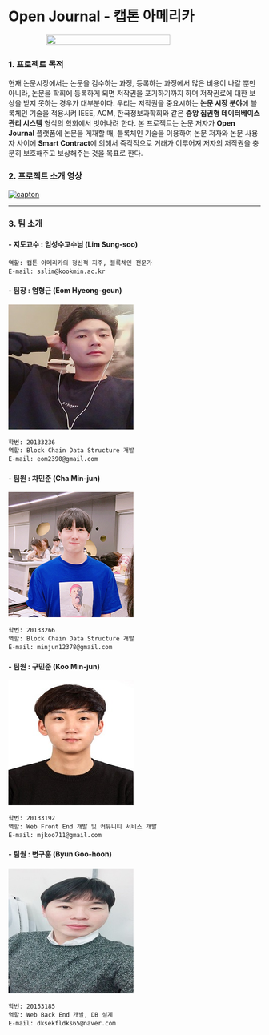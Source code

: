 # Open Journal - 캡톤 아메리카

 <img style="display:block; margin:auto;" src="" width="70%" height="70%">

### 1. 프로젝트 목적 

  현재 논문시장에서는 논문을 검수하는 과정, 등록하는 과정에서 많은 비용이 나갈 뿐만 아니라, 논문을 학회에 등록하게 되면 저작권을 포기하기까지 하며 저작권료에 대한 보상을 받지 못하는 경우가 대부분이다. 우리는 저작권을 중요시하는 **논문 시장 분야**에 블록체인 기술을 적용시켜 IEEE, ACM, 한국정보과학회와 같은 **중앙 집권형 데이터베이스 관리 시스템** 형식의 학회에서 벗어나려 한다. 본 프로젝트는 논문 저자가 **Open Journal** 플랫폼에 논문을 게재할 때, 블록체인 기술을 이용하여 논문 저자와 논문 사용자 사이에 **Smart Contract**에 의해서 즉각적으로 거래가 이루어져 저자의 저작권을 충분히 보호해주고 보상해주는 것을 목표로 한다.

### 2. 프로젝트 소개 영상

[![capton](http://img.youtube.com/vi/FlC69TKqo5M/0.jpg)](https://www.youtube.com/watch?v=FlC69TKqo5M "capton")

------

### 3. 팀 소개

#### - 지도교수 : 임성수교수님 (Lim Sung-soo)

```markdown
역할: 캡톤 아메리카의 정신적 지주, 블록체인 전문가
E-mail: sslim@kookmin.ac.kr 

```



#### - 팀장 : 엄형근 (Eom Hyeong-geun)

![eom](/img/eom.png)

```markdown
학번: 20133236
역할: Block Chain Data Structure 개발
E-mail: eom2390@gmail.com
```

#### - 팀원 : 차민준 (Cha Min-jun)



![cha](/img/cha.png)

```markdown
학번: 20133266
역할: Block Chain Data Structure 개발
E-mail: minjun12378@gmail.com
```

#### - 팀원 : 구민준 (Koo Min-jun)

![goo](/img/goo.png)

```markdown
학번: 20133192
역할: Web Front End 개발 및 커뮤니티 서비스 개발
E-mail: mjkoo711@gmail.com
```

#### - 팀원 : 변구훈 (Byun Goo-hoon)

![hoon](/img/goohoon.png)

```markdown
학번: 20153185
역할: Web Back End 개발, DB 설계
E-mail: dksekfldks65@naver.com  
```

